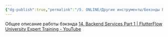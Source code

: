 ```yaml
---
{"dg-publish":true,"permalink":"/5. ONLINE/Другие инструменты/Бекэнды backends/","created":"2024-11-26T15:12:32.761-03:00","updated":"2024-11-26T15:13:20.597-03:00"}
---
```


Общее описание работы бэкэнда
[14. Backend Services Part 1 | FlutterFlow University Expert Training - YouTube](https://www.youtube.com/watch?v=6WaPYOHZB2E)